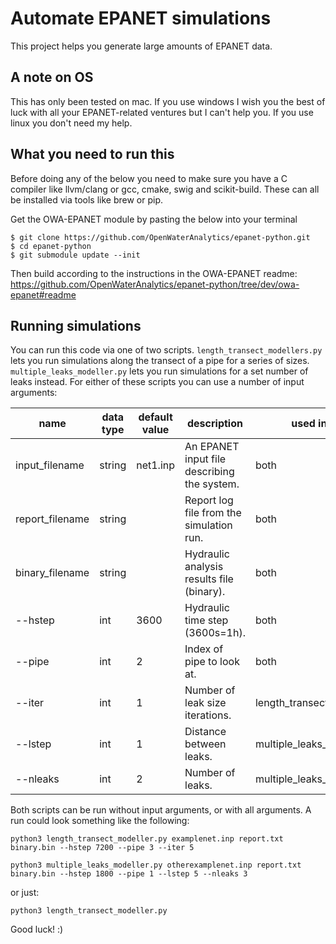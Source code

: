 # Automate EPANET simulations
This project helps you generate large amounts of EPANET data.

## A note on OS
This has only been tested on mac. If you use windows I wish you the best of luck with all your EPANET-related ventures but I can't help you. If you use linux you don't need my help.

## What you need to run this
Before doing any of the below you need to make sure you have a C compiler like llvm/clang or gcc, cmake, swig and scikit-build.
These can all be installed via tools like brew or pip.

Get the OWA-EPANET module by pasting the below into your terminal
```
$ git clone https://github.com/OpenWaterAnalytics/epanet-python.git
$ cd epanet-python
$ git submodule update --init
```

Then build according to the instructions in the OWA-EPANET readme: https://github.com/OpenWaterAnalytics/epanet-python/tree/dev/owa-epanet#readme

## Running simulations

You can run this code via one of two scripts. `length_transect_modellers.py` lets you run simulations along the transect of a pipe for a series of sizes. `multiple_leaks_modeller.py` lets you run simulations for a set number of leaks  instead. For either of these scripts you can use a number of input arguments:

| name            | data type | default value | description                                 | used in script               |
|-----------------|-----------|---------------|---------------------------------------------|------------------------------|
| input_filename  | string    | net1.inp      | An EPANET input file describing the system. | both                         |
| report_filename | string    |               | Report log file from the simulation run.    | both                         |
| binary_filename | string    |               | Hydraulic analysis results file (binary).   | both                         |
| --hstep         | int       | 3600          | Hydraulic time step (3600s=1h).             | both                         |
| --pipe          | int       | 2             | Index of pipe to look at.                   | both                         |
| --iter          | int       | 1             | Number of leak size iterations.             | length_transect_modellers.py |
| --lstep         | int       | 1             | Distance between leaks.                     | multiple_leaks_modeller.py   |
| --nleaks        | int       | 2             | Number of leaks.                            | multiple_leaks_modeller.py   |

Both scripts can be run without input arguments, or with all arguments. A run could look something like the following:

```
python3 length_transect_modeller.py examplenet.inp report.txt binary.bin --hstep 7200 --pipe 3 --iter 5
```
```
python3 multiple_leaks_modeller.py otherexamplenet.inp report.txt binary.bin --hstep 1800 --pipe 1 --lstep 5 --nleaks 3
```

or just:

```
python3 length_transect_modeller.py
```

Good luck!
:)

